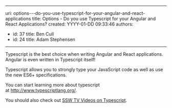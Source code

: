 

---
uri: options---do-you-use-typescript-for-your-angular-and-react-applications
title: Options - Do you use Typescript for your Angular and React Applications?
created: YYYY-01-DD 09:33:46
authors:
  - id: 37
    title: Ben Cull
  - id: 24
    title: Adam Stephensen
---




<span class='intro'> ​Typescript is the best choice&#160;​when writing Angular​ and React applications. Angular&#160;is even written in Typescript itself!&#160;<br> </span>

<p>Typescript allows you to strongly type your JavaScript code as well as use the new ES6+ specifications.</p><p>You can start learning more about typescript at&#160;<a href="http&#58;//www.typescriptlang.org/">http&#58;//www.typescriptlang.org/</a>.<br></p><p>You should also check out <a href="http&#58;//tv.ssw.com/tag/typescript">SSW TV Videos on Typescript</a>.<br></p>



